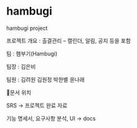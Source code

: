 # hambugi
hambugi project

프로젝트 개요 : 출결관리 – 캘린더, 알림, 공지 등을 포함

팀 : 햄부기(Hambugi)

팀장 : 김은비

팀원 : 김려원 김원정 박한별 윤나래

📗문서 위치

SRS -> 프로젝트 완료 자료

기능 명세서, 요구사항 분석, UI -> docs
